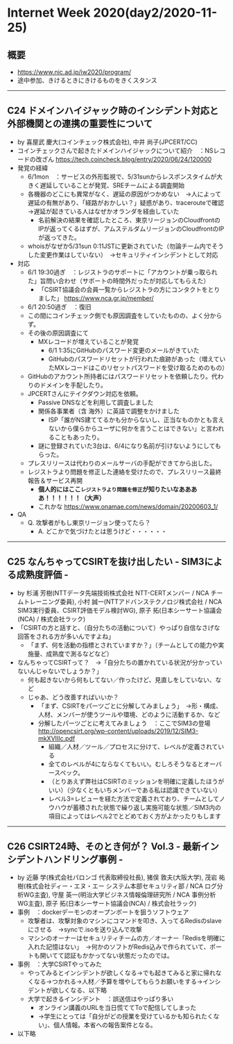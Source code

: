 # Internet Week 2020(day2/2020-11-25)

## 概要

* <https://www.nic.ad.jp/iw2020/program/>
* 途中参加、きけるときにきけるものをきくスタンス

---

## C24 ドメインハイジャック時のインシデント対応と外部機関との連携の重要性について

* by 喜屋武 慶大(コインチェック株式会社), 中井 尚子(JPCERT/CC)
* コインチェックさんで起きたドメインハイジャックについて紹介　：NSレコードの改ざん <https://tech.coincheck.blog/entry/2020/06/24/120000>
* 発覚の経緯
    * 6/1mon　：サービスの外形監視で、5/31sunからレスポンスタイムが大きく遅延していることが発覚、SREチームによる調査開始
    * 各機器のどこにも異常がなく、遅延の原因がつかめない　→人によって遅延の有無があり、「経路がおかしい？」疑惑があり、tracerouteで確認　→遅延が起きている人はなぜかオランダを経由していた
        * 名前解決の結果を確認したところ、東京リージョンのCloudfrontのIPが返ってくるはずが、アムステルダムリージョンのCloudfrontのIPが返ってきた。
    * whoisがなぜか5/31sun 0:11JSTに更新されていた（勿論チーム内でそうした変更作業はしていない）　→セキュリティインシデントとして対応
* 対応
    * 6/1 19:30過ぎ　：レジストラのサポートに「アカウントが乗っ取られた」旨問い合わせ（サポートの時間外だったが対応してもらえた）
        * 「CSIRT協議会の会員一覧からレジストラの方にコンタクトをとりました」 <https://www.nca.gr.jp/member/>
    * 6/1 20:50過ぎ　：復旧
    * この間にコインチェック側でも原因調査をしていたものの、よく分からず。
    * その後の原因調査にて
        * MXレコードが増えていることが発覚
            * 6/1 1:35にGitHubのパスワード変更のメールがきていた
            * GitHubのパスワードリセットが行われた痕跡があった（増えていたMXレコードはこのリセットパスワードを受け取るためのもの）
    * GitHubのアカウント所持者にはパスワードリセットを依頼したり。代わりのドメインを手配したり。
    * JPCERTさんにテイクダウン対応を依頼。
        * Passive DNSなどを利用して調査しました
        * 関係各事業者（含 海外）に英語で調整をかけました
            * ISP「誰がNS建ててるかも分からないし、正当なものかとも言えないから僕らからユーザに何かを言うことはできない」と言われることもあったり。
        * 謎に登録されていた3台は、6/4になり名前が引けないようにしてもらった。
    * プレスリリースは代わりのメールサーバの手配ができてから出した。
    * レジストラより問題を修正した連絡を受けたので、プレスリリース最終報告＆サービス再開
        * **個人的にはここ`レジストラより問題を修正`が知りたいなああああ！！！！！！（大声）**
        * これかな <https://www.onamae.com/news/domain/20200603_1/>
* QA
    * Q. 攻撃者がもし東京リージョン使ってたら？
        * A. どこかで気づけたとは思うけど・・・・・・

---

## C25 なんちゃってCSIRTを抜け出したい - SIM3による成熟度評価 -

* by 杉浦 芳樹(NTTデータ先端技術株式会社 NTT-CERTメンバー / NCA チームトレーニング委員), 小村 誠一(NTTアドバンステクノロジ株式会社 / NCA SIM3実行委員、CSIRT評価モデル検討WG), 原子 拓(日本シーサート協議会(NCA) / 株式会社ラック)
* 「CSIRTの方と話すと、（自分たちの活動について）やっぱり自信なさげな回答をされる方が多いんですよね」
    * 「まず、何を活動の指標とされていますか？」（チームとしての能力や実施量、成熟度で測るなどなど）
* なんちゃってCSIRTって？　→「自分たちの置かれている状況が分かっていないんじゃないでしょうか？」
    * 何も起きないから何もしてない／作ったけど、見直しをしていない、など
    * じゃあ、どう改善すればいいか？
        * 「まず、CSIRTをパーツごとに分解してみましょう」　→形・構成、人材、メンバーが使うツールや環境、どのように活動するか、など
        * 分解したパーツごとに考えてみましょう　：ここでSIM3の登場 <http://opencsirt.org/wp-content/uploads/2019/12/SIM3-mkXVIIIc.pdf>
            * 組織／人材／ツール／プロセスに分けて、レベルが定義されている
            * 全てのレベルが4にならなくてもいい。むしろそうなるとオーバースペック。
            * （とりあえず弊社はCSIRTのミッションを明確に定義したほうがいい）（少なくともいちメンバーである私は認識できていない）
            * レベル3=レビューを経た方法で定義されており、チームとしてノウハウが蓄積された状態で繰り返し実施可能な状態／SIM3内の項目によってはレベル2でとどめておく方がよかったりもします

---

## C26 CSIRT24時、そのとき何が？ Vol.3 - 最新インシデントハンドリング事例 -

* by 近藤 学(株式会社パロンゴ 代表取締役社長), 猪俣 敦夫(大阪大学), 茂岩 祐樹(株式会社ディー・エヌ・エー システム本部セキュリティ部 / NCA ログ分析WG主査), 守屋 英一(明治大学ビジネス情報倫理研究所 / NCA 事例分析WG主査), 原子 拓(日本シーサート協議会(NCA) / 株式会社ラック)
* 事例　：dockerデーモンのオープンポートを狙うソフトウェア
    * 攻撃者は、攻撃対象のマシンにコマンドを叩き、入ってるRedisのslaveにさせる　→syncで.isoを送り込んで攻撃
    * マシンのオーナーはセキュリティチームの方／オーナー「Redisを明確に入れた記憶はない」　→何かのソフトがRedis込みで作られていて、ポートも開いてて認証もかかってない状態だったのでは。
* 事例　：大学CSIRTやってみた
    * やってみるとインシデントが欲しくなる→でも起きてみると家に帰れなくなる→つかれる→人材／予算を増やしてもらうお願いをする→インシデントが欲しくなる、以下略
    * 大学で起きるインシデント　：誤送信はやっぱり多い
        * オンライン講義のURLを当日慌ててToで配信してしまった
        * →学生にとっては「自分がどの授業を受けているかも知られたくない」、個人情報。本省への報告案件となる。
* 以下略